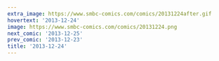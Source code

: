 ```yaml
---
extra_image: https://www.smbc-comics.com/comics/20131224after.gif
hovertext: '2013-12-24'
image: https://www.smbc-comics.com/comics/20131224.png
next_comic: '2013-12-25'
prev_comic: '2013-12-23'
title: '2013-12-24'
---
```


